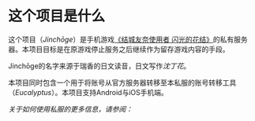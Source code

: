﻿# 这个项目是什么

这个项目（*Jinchōge*）是手机游戏[《结城友奈使用者 闪光的花结》](https://yuyuyui.jp/)的私有服务器。本项目目标是在原游戏停止服务之后继续作为留存游戏内容的手段。

Jinchōge的名字来源于瑞香的日文读音，日文写作*沈丁花*。

本项目同时包含一个用于将账号从官方服务器转移至本私服的账号转移工具（*Eucalyptus*）。本项目支持Android与iOS手机端。

*关于如何使用私服的更多信息，请参阅：*